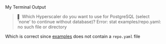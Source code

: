 My Terminal Output
>▌ Which Hyperscaler do you want to use for PostgreSQL (select 'none' to continue without database)?
Error: stat examples/repo.yaml: no such file or directory

Which is correct since [examples](examples) does not contain a `repo.yaml` file
